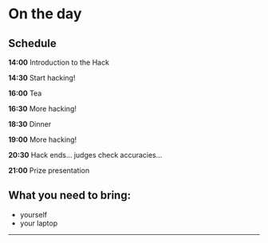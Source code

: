 
# On the day


## Schedule

**14:00** Introduction to the Hack

**14:30** Start hacking!

**16:00** Tea

**16:30** More hacking!

**18:30** Dinner

**19:00** More hacking!

**20:30** Hack ends... judges check accuracies...

**21:00** Prize presentation

## What you need to bring:

- yourself
- your laptop

---
